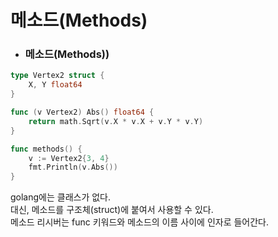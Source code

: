 # 메소드(Methods) 



- ### 메소드(Methods))

```go
type Vertex2 struct {
	X, Y float64
}

func (v Vertex2) Abs() float64 {
	return math.Sqrt(v.X * v.X + v.Y * v.Y)
}

func methods() {
	v := Vertex2{3, 4}
	fmt.Println(v.Abs())
}

```

golang에는 클래스가 없다.  
대신, 메소드를 구조체(struct)에 붙여서 사용할 수 있다.  
메소드 리시버는 func 키워드와 메소드의 이름 사이에 인자로 들어간다.

<br>
